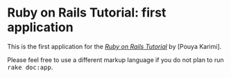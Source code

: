 # Ruby on Rails Tutorial: first application

This is the first application for the
[*Ruby on Rails Tutorial*](http://railstutorial.org/)
by [Pouya Karimi].


Please feel free to use a different markup language if you do not plan to run
<tt>rake doc:app</tt>.
